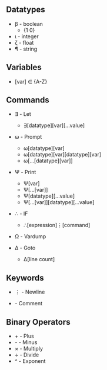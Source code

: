 ## Datatypes

- β - boolean
  - {1 0}
- ι - integer
- ζ - float
- ¶ - string

## Variables

- [var] ∈ {A-Z}

## Commands

- ∃ - Let

  - ∃[datatype][var][…value]

- ω - Prompt

  - ω[datatype][var]
  - ω[datatype][var][datatype][var]
  - ω[…[datatype][var]]

- Ψ - Print

  - Ψ[var]
  - Ψ[…[var]]
  - Ψ[datatype][…value]
  - Ψ[…[var]][datatype][…value]

- ∴ - IF

  - ∴[expression]⋮[command]

- Ω - Vardump

- Δ - Goto
  - Δ[line count]

## Keywords

- ⋮ - Newline

- \- Comment

## Binary Operators

- \+ - Plus
- \- - Minus
- × - Multiply
- ÷ - Divide
- ^ - Exponent
